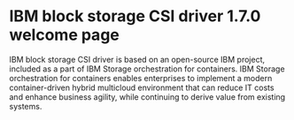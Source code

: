 # IBM block storage CSI driver 1.7.0 welcome page

IBM block storage CSI driver is based on an open-source IBM project, included as a part of IBM Storage orchestration for containers. 
 IBM Storage orchestration for containers enables enterprises to implement a modern container-driven hybrid multicloud environment that can 
reduce IT costs and enhance business agility, while continuing to derive value from existing systems.